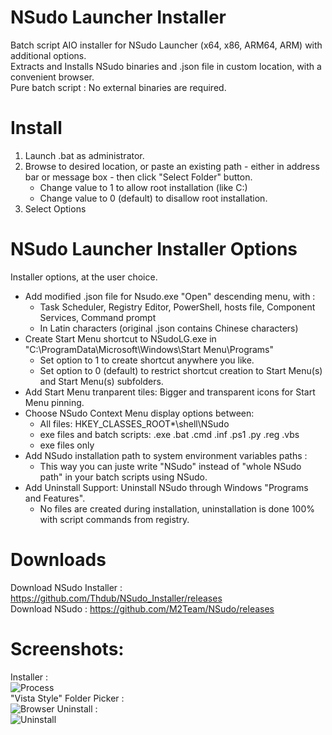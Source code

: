 # NSudo Launcher Installer
Batch script AIO installer for NSudo Launcher (x64, x86, ARM64, ARM) with additional options.  
Extracts and Installs NSudo binaries and .json file in custom location, with a convenient browser.  
Pure batch script : No external binaries are required.  

# Install
1. Launch .bat as administrator.
2. Browse to desired location, or paste an existing path - either in address bar or message box - then click "Select Folder" button.  
   - Change value to 1 to allow root installation (like C:\)  
   - Change value to 0 (default) to disallow root installation.  
3. Select Options  

# NSudo Launcher Installer Options  
Installer options, at the user choice.  

- Add modified .json file for Nsudo.exe "Open" descending menu, with :
  - Task Scheduler, Registry Editor, PowerShell, hosts file, Component Services, Command prompt
  - In Latin characters (original .json contains Chinese characters)
- Create Start Menu shortcut to NSudoLG.exe in "C:\ProgramData\Microsoft\Windows\Start Menu\Programs\"
  - Set option to 1 to create shortcut anywhere you like.
  - Set option to 0 (default) to restrict shortcut creation to Start Menu(s) and Start Menu(s) subfolders. 
- Add Start Menu tranparent tiles: Bigger and transparent icons for Start Menu pinning.
- Choose NSudo Context Menu display options between:
  - All files: HKEY_CLASSES_ROOT\*\shell\NSudo
  - exe files and batch scripts: .exe  .bat  .cmd  .inf  .ps1  .py  .reg  .vbs
  - exe files only
- Add NSudo installation path to system environment variables paths :
  - This way you can juste write "NSudo" instead of "whole NSudo path" in your batch scripts using NSudo. 
- Add Uninstall Support: Uninstall NSudo through Windows "Programs and Features".
  - No files are created during installation, uninstallation is done 100% with script commands from registry.

# Downloads  
Download NSudo Installer : https://github.com/Thdub/NSudo_Installer/releases  
Download NSudo : https://github.com/M2Team/NSudo/releases  

# Screenshots:
Installer :  
![Process](http://u.cubeupload.com/qrP722m4/45kw47.png)  
"Vista Style" Folder Picker :  
![Browser](http://u.cubeupload.com/qrP722m4/eL3rPi.png)
Uninstall :  
![Uninstall](http://u.cubeupload.com/qrP722m4/kHc5w6.png)
